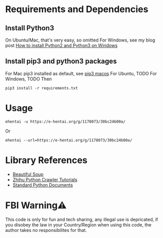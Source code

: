 # Requirements and Dependencies

## Install Python3

On Ubuntu/Mac, that's very easy, so omitted
For Windows, see my blog post [How to install Python2 and Python3 on Windows](todo_link)

## Install pip3 and python3 packages

For Mac pip3 installed as default, see [pip3 macos](https://stackoverflow.com/questions/17271319/how-do-i-install-pip-on-macos-or-os-x)
For Ubuntu, TODO
For Windows, TODO
Then

```
pip3 install -r requirements.txt
```

# Usage

```
ehentai -u https://e-hentai.org/g/1178073/30bc24b00a/
```

Or

```Python3
ehentai --url=https://e-hentai.org/g/1178073/30bc24b00a/
```

# Library References

- [Beautiful Soup]()
- [Zhihu Python Crawler Tutorials]()
- [Standard Python Documents]()

# FBI Warning⚠️

This code is only for fun and tech sharing, any illegal use is depricated, if you disobey the law in your Country/Region when using this code, the author takes no responsibilites for that.
